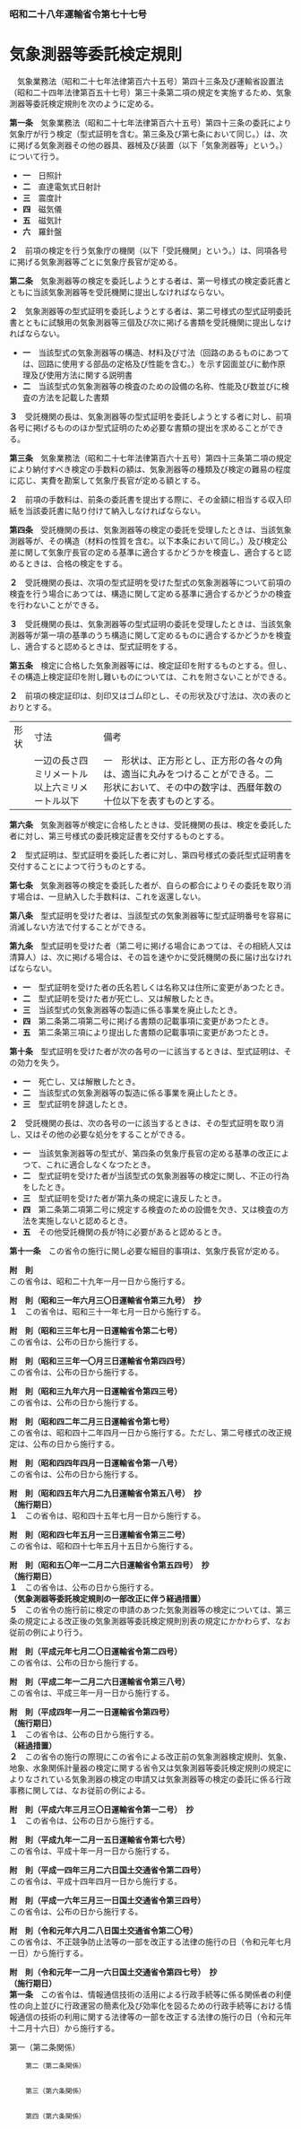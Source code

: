 ### 昭和二十八年運輸省令第七十七号  
# 気象測器等委託検定規則  
　気象業務法（昭和二十七年法律第百六十五号）第四十三条及び運輸省設置法（昭和二十四年法律第百五十七号）第三十条第二項の規定を実施するため、気象測器等委託検定規則を次のように定める。  
  
**第一条**　気象業務法（昭和二十七年法律第百六十五号）第四十三条の委託により気象庁が行う検定（型式証明を含む。第三条及び第七条において同じ。）は、次に掲げる気象測器その他の器具、器械及び装置（以下「気象測器等」という。）について行う。  
* **一**　日照計  
* **二**　直達電気式日射計  
* **三**　震度計  
* **四**　磁気儀  
* **五**　磁気計  
* **六**　羅針盤  
  
**２**　前項の検定を行う気象庁の機関（以下「受託機関」という。）は、同項各号に掲げる気象測器等ごとに気象庁長官が定める。  
  
**第二条**　気象測器等の検定を委託しようとする者は、第一号様式の検定委託書とともに当該気象測器等を受託機関に提出しなければならない。  
  
**２**　気象測器等の型式証明を委託しようとする者は、第二号様式の型式証明委託書とともに試験用の気象測器等三個及び次に掲げる書類を受託機関に提出しなければならない。  
* **一**　当該型式の気象測器等の構造、材料及び寸法（回路のあるものにあつては、回路に使用する部品の定格及び性能を含む。）を示す図面並びに動作原理及び使用方法に関する説明書  
* **二**　当該型式の気象測器等の検査のための設備の名称、性能及び数並びに検査の方法を記載した書類  
  
**３**　受託機関の長は、気象測器等の型式証明を委託しようとする者に対し、前項各号に掲げるもののほか型式証明のため必要な書類の提出を求めることができる。  
  
**第三条**　気象業務法（昭和二十七年法律第百六十五号）第四十三条第二項の規定により納付すべき検定の手数料の額は、気象測器等の種類及び検定の難易の程度に応じ、実費を勘案して気象庁長官が定める額とする。  
  
**２**　前項の手数料は、前条の委託書を提出する際に、その金額に相当する収入印紙を当該委託書に貼り付けて納入しなければならない。  
  
**第四条**　受託機関の長は、気象測器等の検定の委託を受理したときは、当該気象測器等が、その構造（材料の性質を含む。以下本条において同じ。）及び検定公差に関して気象庁長官の定める基準に適合するかどうかを検査し、適合すると認めるときは、合格の検定をする。  
  
**２**　受託機関の長は、次項の型式証明を受けた型式の気象測器等について前項の検査を行う場合にあつては、構造に関して定める基準に適合するかどうかの検査を行わないことができる。  
  
**３**　受託機関の長は、気象測器等の型式証明の委託を受理したときは、当該気象測器等が第一項の基準のうち構造に関して定めるものに適合するかどうかを検査し、適合すると認めるときは、型式証明をする。  
  
**第五条**　検定に合格した気象測器等には、検定証印を附するものとする。但し、その構造上検定証印を附し難いものについては、これを附さないことができる。  
  
**２**　前項の検定証印は、刻印又はゴム印とし、その形状及び寸法は、次の表のとおりとする。  

||||  
| --- | --- | --- |  
|形状|寸法|備考|  
||一辺の長さ四ミリメートル以上六ミリメートル以下|一　形状は、正方形とし、正方形の各々の角は、適当に丸みをつけることができる。二　形状において、その中の数字は、西暦年数の十位以下を表すものとする。|  
  
  
**第六条**　気象測器等が検定に合格したときは、受託機関の長は、検定を委託した者に対し、第三号様式の委託検定証書を交付するものとする。  
  
**２**　型式証明は、型式証明を委託した者に対し、第四号様式の委託型式証明書を交付することによつて行うものとする。  
  
**第七条**　気象測器等の検定を委託した者が、自らの都合によりその委託を取り消す場合は、一旦納入した手数料は、これを返還しない。  
  
**第八条**　型式証明を受けた者は、当該型式の気象測器等に型式証明番号を容易に消滅しない方法で付することができる。  
  
**第九条**　型式証明を受けた者（第二号に掲げる場合にあつては、その相続人又は清算人）は、次に掲げる場合は、その旨を速やかに受託機関の長に届け出なければならない。  
* **一**　型式証明を受けた者の氏名若しくは名称又は住所に変更があつたとき。  
* **二**　型式証明を受けた者が死亡し、又は解散したとき。  
* **三**　当該型式の気象測器等の製造に係る事業を廃止したとき。  
* **四**　第二条第二項第二号に掲げる書類の記載事項に変更があつたとき。  
* **五**　第二条第三項により提出した書類の記載事項に変更があつたとき。  
  
**第十条**　型式証明を受けた者が次の各号の一に該当するときは、型式証明は、その効力を失う。  
* **一**　死亡し、又は解散したとき。  
* **二**　当該型式の気象測器等の製造に係る事業を廃止したとき。  
* **三**　型式証明を辞退したとき。  
  
**２**　受託機関の長は、次の各号の一に該当するときは、その型式証明を取り消し、又はその他の必要な処分をすることができる。  
* **一**　当該気象測器等の型式が、第四条の気象庁長官の定める基準の改正によつて、これに適合しなくなつたとき。  
* **二**　型式証明を受けた者が当該型式の気象測器等の検定に関し、不正の行為をしたとき。  
* **三**　型式証明を受けた者が第九条の規定に違反したとき。  
* **四**　第二条第二項第二号に規定する検査のための設備を欠き、又は検査の方法を実施しないと認めるとき。  
* **五**　その他受託機関の長が特に必要があると認めるとき。  
  
**第十一条**　この省令の施行に関し必要な細目的事項は、気象庁長官が定める。  
  
**附　則**  
この省令は、昭和二十九年一月一日から施行する。  
  
**附　則（昭和三一年六月三〇日運輸省令第三九号）　抄**  
**１**　この省令は、昭和三十一年七月一日から施行する。  
  
**附　則（昭和三三年七月一日運輸省令第二七号）**  
この省令は、公布の日から施行する。  
  
**附　則（昭和三三年一〇月三日運輸省令第四四号）**  
この省令は、公布の日から施行する。  
  
**附　則（昭和三九年六月一日運輸省令第四三号）**  
この省令は、公布の日から施行する。  
  
**附　則（昭和四二年二月三日運輸省令第七号）**  
この省令は、昭和四十二年四月一日から施行する。ただし、第二号様式の改正規定は、公布の日から施行する。  
  
**附　則（昭和四四年四月一日運輸省令第一八号）**  
この省令は、公布の日から施行する。  
  
**附　則（昭和四五年六月二九日運輸省令第五八号）　抄**  
**（施行期日）**  
**１**　この省令は、昭和四十五年七月一日から施行する。  
  
**附　則（昭和四七年五月一三日運輸省令第三二号）**  
この省令は、昭和四十七年五月十五日から施行する。  
  
**附　則（昭和五〇年一二月二六日運輸省令第五四号）　抄**  
**（施行期日）**  
**１**　この省令は、公布の日から施行する。  
**（気象測器等委託検定規則の一部改正に伴う経過措置）**  
**５**　この省令の施行前に検定の申請のあつた気象測器等の検定については、第三条の規定による改正後の気象測器等委託検定規則別表の規定にかかわらず、なお従前の例により行う。  
  
**附　則（平成元年七月二〇日運輸省令第二四号）**  
この省令は、公布の日から施行する。  
  
**附　則（平成二年一二月二六日運輸省令第三八号）**  
この省令は、平成三年一月一日から施行する。  
  
**附　則（平成四年一月二一日運輸省令第四号）**  
**（施行期日）**  
**１**　この省令は、公布の日から施行する。  
**（経過措置）**  
**２**　この省令の施行の際現にこの省令による改正前の気象測器検定規則、気象、地象、水象関係計量器の検定に関する省令又は気象測器等委託検定規則の規定によりなされている気象測器の検定の申請又は気象測器等の検定の委託に係る行政事務に関しては、なお従前の例による。  
  
**附　則（平成六年三月三〇日運輸省令第一二号）　抄**  
**１**　この省令は、公布の日から施行する。  
  
**附　則（平成九年一二月一五日運輸省令第七六号）**  
この省令は、平成十年一月一日から施行する。  
  
**附　則（平成一四年三月二六日国土交通省令第二四号）**  
この省令は、平成十四年四月一日から施行する。  
  
**附　則（平成一六年三月三一日国土交通省令第三四号）**  
この省令は、公布の日から施行する。  
  
**附　則（令和元年六月二八日国土交通省令第二〇号）**  
この省令は、不正競争防止法等の一部を改正する法律の施行の日（令和元年七月一日）から施行する。  
  
**附　則（令和元年一二月一六日国土交通省令第四七号）　抄**  
**（施行期日）**  
**第一条**　この省令は、情報通信技術の活用による行政手続等に係る関係者の利便性の向上並びに行政運営の簡素化及び効率化を図るための行政手続等における情報通信の技術の利用に関する法律等の一部を改正する法律の施行の日（令和元年十二月十六日）から施行する。  
  
第一（第二条関係）  

          
        第二（第二条関係）  

          
        第三（第六条関係）  

          
        第四（第六条関係）  

          
        